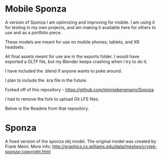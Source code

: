 # Mobile Sponza
A version of Sponza I am optimizing and improving for mobile. I am using it for testing in my own projects, and am making it available here for others to use and as a portfolio piece.

These models are meant for use on mobile phones, tablets, and XR headsets.

All final assets meant for use are in the exports folder. 
I would have exported a GLTF file, but my Blender keeps crashing when I try to do it.

I have included the .blend if anyone wants to poke around.

I plan to include the .kra file in the future.

Forked off of this repository - https://github.com/jimmiebergmann/Sponza

I had to remove the fork to upload Git LFS files.

Below is the Readme from that repository.

Sponza
===================

A fixed version of the sponza obj model.
The original model was created by Frank Meinl.
More info:
http://graphics.cs.williams.edu/data/meshes/crytek-sponza-copyright.html
